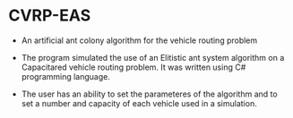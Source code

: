 # CVRP-EAS
- An artificial ant colony algorithm for the vehicle routing problem

- The program simulated the use of an Elitistic ant system algorithm on a Capacitared vehicle routing problem. It was written using C# programming language. 
- The user has an ability to set the parameteres of the algorithm and to set a number and capacity of each vehicle used in a simulation. 
